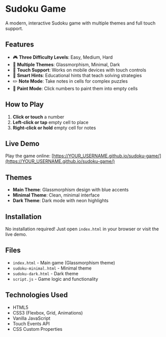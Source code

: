 # Sudoku Game

A modern, interactive Sudoku game with multiple themes and full touch support.

## Features

- 🎮 **Three Difficulty Levels**: Easy, Medium, Hard
- 🎨 **Multiple Themes**: Glassmorphism, Minimal, Dark
- 📱 **Touch Support**: Works on mobile devices with touch controls
- 🎯 **Smart Hints**: Educational hints that teach solving strategies
- ✏️ **Note Mode**: Take notes in cells for complex puzzles
- 🎨 **Paint Mode**: Click numbers to paint them into empty cells

## How to Play

1. **Click or touch** a number
2. **Left-click or tap** empty cell to place
3. **Right-click or hold** empty cell for notes

## Live Demo

Play the game online: [https://YOUR_USERNAME.github.io/sudoku-game/](https://YOUR_USERNAME.github.io/sudoku-game/)

## Themes

- **Main Theme**: Glassmorphism design with blue accents
- **Minimal Theme**: Clean, minimal interface
- **Dark Theme**: Dark mode with neon highlights

## Installation

No installation required! Just open `index.html` in your browser or visit the live demo.

## Files

- `index.html` - Main game (Glassmorphism theme)
- `sudoku-minimal.html` - Minimal theme
- `sudoku-dark.html` - Dark theme
- `script.js` - Game logic and functionality

## Technologies Used

- HTML5
- CSS3 (Flexbox, Grid, Animations)
- Vanilla JavaScript
- Touch Events API
- CSS Custom Properties
